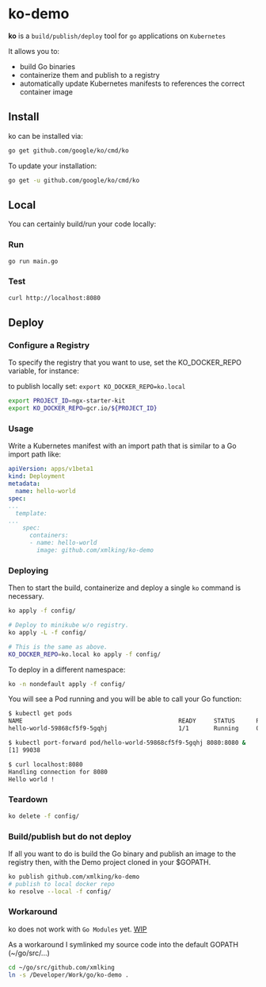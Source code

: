 # ko-demo

**ko** is a `build/publish/deploy` tool for `go` applications on `Kubernetes`

It allows you to:

- build Go binaries
- containerize them and publish to a registry
- automatically update Kubernetes manifests to references the correct container image

## Install

ko can be installed via:

```bash
go get github.com/google/ko/cmd/ko
```

To update your installation:

```bash
go get -u github.com/google/ko/cmd/ko
```

## Local

You can certainly build/run your code locally:

### Run

```bash
go run main.go
```

### Test

```bash
curl http://localhost:8080
```

## Deploy

### Configure a Registry

To specify the registry that you want to use, set the KO_DOCKER_REPO variable, for instance:

to publish locally set: `export KO_DOCKER_REPO=ko.local`

```bash
export PROJECT_ID=ngx-starter-kit
export KO_DOCKER_REPO=gcr.io/${PROJECT_ID}
```

### Usage

Write a Kubernetes manifest with an import path that is similar to a Go import path like:

```yaml
apiVersion: apps/v1beta1
kind: Deployment
metadata:
  name: hello-world
spec:
...
  template:
...
    spec:
      containers:
      - name: hello-world
        image: github.com/xmlking/ko-demo
```

### Deploying

Then to start the build, containerize and deploy a single `ko` command is necessary.

```bash
ko apply -f config/

# Deploy to minikube w/o registry.
ko apply -L -f config/

# This is the same as above.
KO_DOCKER_REPO=ko.local ko apply -f config/
```

To deploy in a different namespace:

```bash
ko -n nondefault apply -f config/
```

You will see a Pod running and you will be able to call your Go function:

```bash
$ kubectl get pods
NAME                                            READY     STATUS      RESTARTS   AGE
hello-world-59868cf5f9-5gqhj                    1/1       Running     0          5s

$ kubectl port-forward pod/hello-world-59868cf5f9-5gqhj 8080:8080 &
[1] 99038

$ curl localhost:8080
Handling connection for 8080
Hello world !
```

### Teardown

```bash
ko delete -f config/
```

### Build/publish but do not deploy

If all you want to do is build the Go binary and publish an image to the registry then, with the Demo project cloned in your $GOPATH.

```bash
ko publish github.com/xmlking/ko-demo
# publish to local docker repo
ko resolve --local -f config/
```

### Workaround

ko does not work with `Go Modules` yet. [WIP](https://github.com/google/ko/issues/7)

As a workaround I symlinked my source code into the default GOPATH (~/go/src/...)

```bash
cd ~/go/src/github.com/xmlking
ln -s /Developer/Work/go/ko-demo .
```
